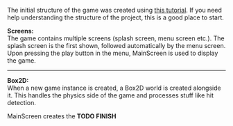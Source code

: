 The initial structure of the game was created using [this tutorial](https://www.gamedevelopment.blog/full-libgdx-game-tutorial-flgt-home/). If you need help understanding the structure of the project, this is a good place to start.

**Screens:**  
The game contains multiple screens (splash screen, menu screen etc.). The splash screen is the first shown, followed automatically by the menu screen. Upon pressing the play button in the menu, MainScreen is used to display the game.
***
**Box2D:**  
When a new game instance is created, a Box2D world is created alongside it. This handles the physics side of the game and processes stuff like hit detection.  

MainScreen creates the **TODO FINISH**